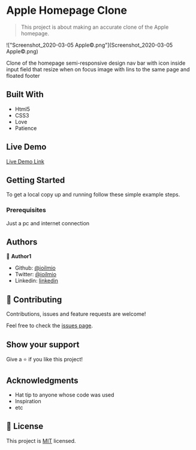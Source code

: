 # Apple Homepage Clone

> This project is about making an accurate clone of the Apple homepage.

!["Screenshot_2020-03-05 Apple©.png"](Screenshot_2020-03-05 Apple©.png)

Clone of the homepage semi-responsive design nav bar with icon inside input field that resize when on focus
image with lins to the same page and floated footer

## Built With

- Html5
- CSS3
- Love 
- Patience

## Live Demo

[Live Demo Link](https://raw.githack.com/ioilmio/apple-homepage/development/index.html)


## Getting Started


To get a local copy up and running follow these simple example steps.

### Prerequisites

Just a pc and internet connection



## Authors

👤 **Author1**

- Github: [@ioilmio](https://github.com/ioilmio)
- Twitter: [@ioilmio](https://twitter.com/ioilmio)
- Linkedin: [linkedin](https://www.linkedin.com/in/illuminato-salvatore)



## 🤝 Contributing

Contributions, issues and feature requests are welcome!

Feel free to check the [issues page](https://github.com/ioilmio/apple-homepage/issues).

## Show your support

Give a ⭐️ if you like this project!

## Acknowledgments

- Hat tip to anyone whose code was used
- Inspiration
- etc

## 📝 License

This project is [MIT](lic.url) licensed.
